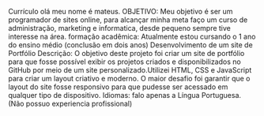Currículo
olá meu nome é mateus.
OBJETIVO: Meu objetivo é ser um programador de sites online, para alcançar minha meta faço um curso de administração, marketing e informatica, desde pequeno sempre tive interesse na área.
formação acadêmica: Atualmente estou cursando o 1 ano do ensino médio (conclusão em  dois anos)
Desenvolvimento de um site de Portfólio
Descrição: O objetivo deste projeto foi criar um site de portfólio para que fosse possível exibir os projetos criados e disponibilizados no GitHub por meio de um site personalizado.Utilizei 
HTML, CSS e JavaScript para criar um layout criativo e moderno. O maior desafio foi garantir que o layout do site fosse responsivo para que pudesse ser acessado em qualquer tipo de dispositivo.
Idiomas: falo apenas a Língua Portuguesa.
(Não possuo experiencia profissional)
